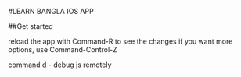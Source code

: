 #LEARN BANGLA IOS APP

##Get started

reload the app with Command-R to see the changes
if you want more options, use Command-Control-Z 

command d - debug js remotely